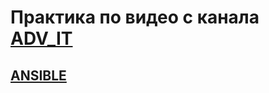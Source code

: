 # Практика по видео с канала [ADV_IT](https://www.youtube.com/@ADV-IT)

## [ANSIBLE](ansible/readme.md)
